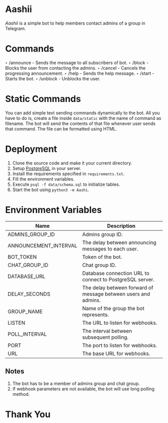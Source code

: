 # Aashii
*Aashii* is a simple bot to help members contact admins of a group in Telegram.

# Commands
‣ /announce - Sends the message to all subscribers of bot.
‣ /block - Blocks the user from contacting the admins.
‣ /cancel - Cancels the progressing announcement.
‣ /help - Sends the help message.
‣ /start - Starts the bot.
‣ /unblock - Unblocks the user.

# Static Commands
You can add simple text sending commands dynamically to the bot.
All you have to do is, create a file inside <code>data/static</code> with the name of command as filename.
The bot will send the contents of that file whenever user sends that command.
The file can be formatted using HTML.

# Deployment
1. Clone the source code and make it your current directory.
2. Setup [PostgreSQL](https://www.postgresql.org) in your server.
3. Install the requirements specified in `requirements.txt`.
4. Fill the environment variables.
5. Execute ```psql -f data/schema.sql``` to initialize tables.
6. Start the bot using ```python3 -m Aashi```.

# Environment Variables
| Name                  | Description                                                    |
|-----------------------|----------------------------------------------------------------|
| ADMINS_GROUP_ID       | Admins group ID.                                               |
| ANNOUNCEMENT_INTERVAL | The delay between announcing messages to each user.            |
| BOT_TOKEN             | Token of the bot.                                              |
| CHAT_GROUP_ID         | Chat group ID.                                                 |
| DATABASE_URL          | Database connection URL to connect to PostgreSQL server.       |
| DELAY_SECONDS         | The delay between forward of message between users and admins. |
| GROUP_NAME            | Name of the group the bot represents.                          |
| LISTEN                | The URL to listen for webhooks.                                |
| POLL_INTERVAL         | The interval between subsequent polling.                       |
| PORT                  | The port to listen for webhooks.                               |
| URL                   | The base URL for webhooks.                                     |

## Notes
1. The bot has to be a member of admins group and chat group.
2. If webhook parameters are not available, the bot will use long polling method.

# Thank You
